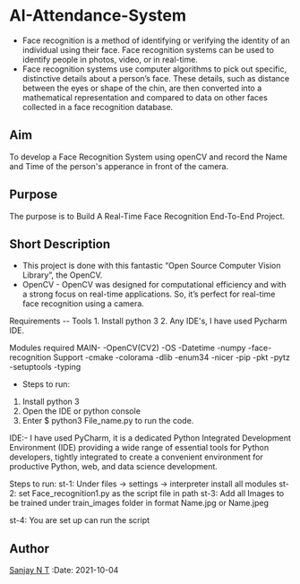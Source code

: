 
# AI-Attendance-System
- Face recognition is a method of identifying or verifying the identity of an individual using their face. Face recognition systems can be used to identify people in photos, video, or in real-time.
- Face recognition systems use computer algorithms to pick out specific, distinctive details about a person’s face. These details, such as distance between the eyes or shape of the chin, are then converted into a mathematical representation and compared to data on other faces collected in a face recognition database.


## Aim
To develop a Face Recognition System using openCV and record the Name and Time of the person's apperance in front of the camera.


## Purpose
The purpose is to Build A Real-Time Face Recognition End-To-End Project.


## Short Description
- This project is done with this fantastic “Open Source Computer Vision Library”, the OpenCV.
- OpenCV
        - OpenCV was designed for computational efficiency and with a strong focus on     real-time applications. So, it’s perfect for real-time face recognition using a camera.

Requirements
-- Tools
	1. Install python 3
	2. Any IDE's, I have used Pycharm IDE.

Modules required
MAIN-
    -OpenCV(CV2)
    -OS
    -Datetime
    -numpy
    -face-recognition
Support
    -cmake
    -colorama
    -dlib
    -enum34
    -nicer
    -pip
    -pkt
    -pytz
    -setuptools
    -typing

- Steps to run:
1. Install python 3
2. Open the IDE or python console
3. Enter $ python3 File_name.py to run the code.

IDE:-
  I have used PyCharm, it is a dedicated Python Integrated Development Environment (IDE)
providing a wide range of essential tools for Python developers, tightly integrated
to create a convenient environment for productive Python, web, and data science development.

Steps to run:
st-1:
    Under files -> settings -> interpreter install all modules
st-2:
    set Face_recognition1.py as the script file in path
st-3:
    Add all Images to be trained under train_images folder in format
    Name.jpg or Name.jpeg

st-4:
    You are set up can run the script
  
## Author
[Sanjay N T](https://github.com/sanjay-nt)
:Date: 2021-10-04

